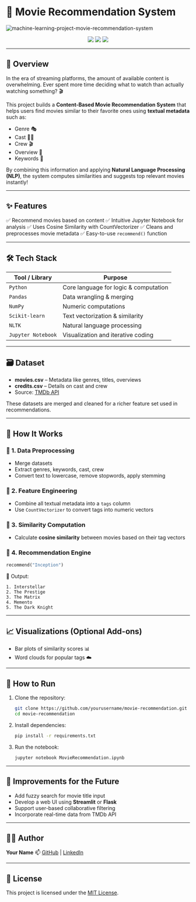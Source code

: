 # 🎥 Movie Recommendation System

![machine-learning-project-movie-recommendation-system](https://github.com/user-attachments/assets/769e9021-b5e8-4aa1-aea9-aaef5e02e4e7)


<p align="center">
  <img src="https://img.shields.io/badge/Python-3.8+-blue.svg" />
  <img src="https://img.shields.io/badge/Status-Completed-brightgreen.svg" />
  <img src="https://img.shields.io/badge/Machine_Learning-Content_Based-orange.svg" />
</p>

---

## 🧠 Overview

In the era of streaming platforms, the amount of available content is overwhelming. Ever spent more time deciding what to watch than actually watching something? 🎬

This project builds a **Content-Based Movie Recommendation System** that helps users find movies similar to their favorite ones using **textual metadata** such as:

* Genre 🎭
* Cast 👨‍🎤
* Crew 🎬
* Overview 📜
* Keywords 🔑

By combining this information and applying **Natural Language Processing (NLP)**, the system computes similarities and suggests top relevant movies instantly!

---

## ✨ Features

✅ Recommend movies based on content
✅ Intuitive Jupyter Notebook for analysis
✅ Uses Cosine Similarity with CountVectorizer
✅ Cleans and preprocesses movie metadata
✅ Easy-to-use `recommend()` function

---

## 🛠️ Tech Stack

| Tool / Library     | Purpose                               |
| ------------------ | ------------------------------------- |
| `Python`           | Core language for logic & computation |
| `Pandas`           | Data wrangling & merging              |
| `NumPy`            | Numeric computations                  |
| `Scikit-learn`     | Text vectorization & similarity       |
| `NLTK`             | Natural language processing           |
| `Jupyter Notebook` | Visualization and iterative coding    |

---

## 🗃️ Dataset

* **movies.csv** – Metadata like genres, titles, overviews
* **credits.csv** – Details on cast and crew
* Source: [TMDb API](https://www.themoviedb.org/)

These datasets are merged and cleaned for a richer feature set used in recommendations.

---

## 🧪 How It Works

### 🧹 1. Data Preprocessing

* Merge datasets
* Extract genres, keywords, cast, crew
* Convert text to lowercase, remove stopwords, apply stemming

### 🧬 2. Feature Engineering

* Combine all textual metadata into a `tags` column
* Use `CountVectorizer` to convert tags into numeric vectors

### 📏 3. Similarity Computation

* Calculate **cosine similarity** between movies based on their tag vectors

### 🎯 4. Recommendation Engine

```python
recommend("Inception")
```

🎉 Output:

```
1. Interstellar  
2. The Prestige  
3. The Matrix  
4. Memento  
5. The Dark Knight
```

---

## 📈 Visualizations (Optional Add-ons)

* Bar plots of similarity scores 📊
* Word clouds for popular tags ☁️

---

## 🚀 How to Run

1. Clone the repository:

   ```bash
   git clone https://github.com/yourusername/movie-recommendation.git
   cd movie-recommendation
   ```

2. Install dependencies:

   ```bash
   pip install -r requirements.txt
   ```

3. Run the notebook:

   ```bash
   jupyter notebook MovieRecommendation.ipynb
   ```

---

## 🔧 Improvements for the Future

* Add fuzzy search for movie title input
* Develop a web UI using **Streamlit** or **Flask**
* Support user-based collaborative filtering
* Incorporate real-time data from TMDb API

---

## 🧑‍💻 Author

**Your Name**
📫 [GitHub](https://github.com/yourusername) | [LinkedIn](https://linkedin.com/in/yourprofile)

---

## 📄 License

This project is licensed under the [MIT License](LICENSE).

